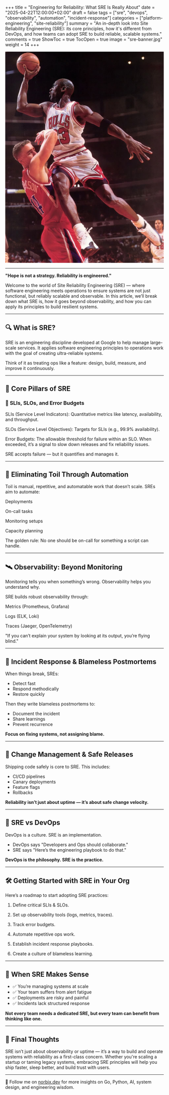 +++
title = "Engineering for Reliability: What SRE Is Really About"
date = "2025-04-22T12:00:00+02:00"
draft = false
tags = ["sre", "devops", "observability", "automation", "incident-response"]
categories = ["platform-engineering", "site-reliability"]
summary = "An in-depth look into Site Reliability Engineering (SRE): its core principles, how it's different from DevOps, and how teams can adopt SRE to build reliable, scalable systems."
comments = true
ShowToc = true
TocOpen = true
image = "sre-banner.jpg"
weight = 14
+++

![banner](banner.jpg)

---

**"Hope is not a strategy. Reliability is engineered."**

Welcome to the world of Site Reliability Engineering (SRE) — where software engineering meets operations to ensure systems are not just functional, but reliably scalable and observable. In this article, we’ll break down what SRE is, how it goes beyond observability, and how you can apply its principles to build resilient systems.

---

## 🔍 What is SRE?

SRE is an engineering discipline developed at Google to help manage large-scale services. It applies software engineering principles to operations work with the goal of creating ultra-reliable systems.

Think of it as treating ops like a feature: design, build, measure, and improve it continuously.

---

## 🧱 Core Pillars of SRE

### 🎯 SLIs, SLOs, and Error Budgets

SLIs (Service Level Indicators): Quantitative metrics like latency, availability, and throughput.

SLOs (Service Level Objectives): Targets for SLIs (e.g., 99.9% availability).

Error Budgets: The allowable threshold for failure within an SLO. When exceeded, it’s a signal to slow down releases and fix reliability issues.

SRE accepts failure — but it quantifies and manages it.

---

## 🤖 Eliminating Toil Through Automation

Toil is manual, repetitive, and automatable work that doesn’t scale. SREs aim to automate:

Deployments

On-call tasks

Monitoring setups

Capacity planning

The golden rule: No one should be on-call for something a script can handle.

---

## 🛰️ Observability: Beyond Monitoring

Monitoring tells you when something’s wrong. Observability helps you understand why.

SRE builds robust observability through:

Metrics (Prometheus, Grafana)

Logs (ELK, Loki)

Traces (Jaeger, OpenTelemetry)

"If you can’t explain your system by looking at its output, you’re flying blind."

---

## 🧯 Incident Response & Blameless Postmortems

When things break, SREs:

- Detect fast
- Respond methodically
- Restore quickly

Then they write blameless postmortems to:

- Document the incident
- Share learnings
- Prevent recurrence

**Focus on fixing systems, not assigning blame.**

---

## 🚦 Change Management & Safe Releases

Shipping code safely is core to SRE. This includes:

- CI/CD pipelines
- Canary deployments
- Feature flags
- Rollbacks

**Reliability isn’t just about uptime — it’s about safe change velocity.**

---

## 🤝 SRE vs DevOps

DevOps is a culture. SRE is an implementation.

- DevOps says "Developers and Ops should collaborate."
- SRE says "Here’s the engineering playbook to do that."

**DevOps is the philosophy. SRE is the practice.**

---

## 🛠️ Getting Started with SRE in Your Org

Here’s a roadmap to start adopting SRE practices:

1. Define critical SLIs & SLOs.

1. Set up observability tools (logs, metrics, traces).

1. Track error budgets.

1. Automate repetitive ops work.

1. Establish incident response playbooks.

1. Create a culture of blameless learning.

---

## 🧭 When SRE Makes Sense

- ✅ You’re managing systems at scale
- ✅ Your team suffers from alert fatigue
- ✅ Deployments are risky and painful
- ✅ Incidents lack structured response

**Not every team needs a dedicated SRE, but every team can benefit from thinking like one.**

---

## 📌 Final Thoughts

SRE isn’t just about observability or uptime — it’s a way to build and operate systems with reliability as a first-class concern. Whether you're scaling a startup or taming legacy systems, embracing SRE principles will help you ship faster, sleep better, and build trust with users.

---

🚀 Follow me on [norbix.dev](https://norbix.dev) for more insights on Go, Python, AI, system design, and engineering wisdom.
